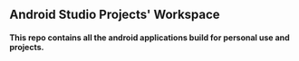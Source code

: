 ## Android Studio Projects' Workspace

#### This repo contains all the android applications build for personal use and projects.